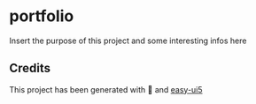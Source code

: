 # portfolio

Insert the purpose of this project and some interesting infos here

## Credits

This project has been generated with 💙 and [easy-ui5](https://github.com/SAP)
